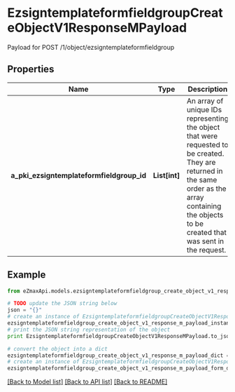 # EzsigntemplateformfieldgroupCreateObjectV1ResponseMPayload

Payload for POST /1/object/ezsigntemplateformfieldgroup

## Properties
Name | Type | Description | Notes
------------ | ------------- | ------------- | -------------
**a_pki_ezsigntemplateformfieldgroup_id** | **List[int]** | An array of unique IDs representing the object that were requested to be created.  They are returned in the same order as the array containing the objects to be created that was sent in the request. | 

## Example

```python
from eZmaxApi.models.ezsigntemplateformfieldgroup_create_object_v1_response_m_payload import EzsigntemplateformfieldgroupCreateObjectV1ResponseMPayload

# TODO update the JSON string below
json = "{}"
# create an instance of EzsigntemplateformfieldgroupCreateObjectV1ResponseMPayload from a JSON string
ezsigntemplateformfieldgroup_create_object_v1_response_m_payload_instance = EzsigntemplateformfieldgroupCreateObjectV1ResponseMPayload.from_json(json)
# print the JSON string representation of the object
print EzsigntemplateformfieldgroupCreateObjectV1ResponseMPayload.to_json()

# convert the object into a dict
ezsigntemplateformfieldgroup_create_object_v1_response_m_payload_dict = ezsigntemplateformfieldgroup_create_object_v1_response_m_payload_instance.to_dict()
# create an instance of EzsigntemplateformfieldgroupCreateObjectV1ResponseMPayload from a dict
ezsigntemplateformfieldgroup_create_object_v1_response_m_payload_form_dict = ezsigntemplateformfieldgroup_create_object_v1_response_m_payload.from_dict(ezsigntemplateformfieldgroup_create_object_v1_response_m_payload_dict)
```
[[Back to Model list]](../README.md#documentation-for-models) [[Back to API list]](../README.md#documentation-for-api-endpoints) [[Back to README]](../README.md)


